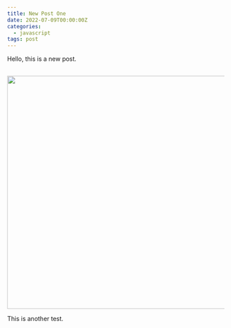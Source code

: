 ```yaml
---
title: New Post One
date: 2022-07-09T00:00:00Z
categories:
  - javascript
tags: post
---
```

Hello, this is a new post.

&nbsp;<img src="/uploads/cobra-commander.jpg" width="720" height="540" />

This is another test.
